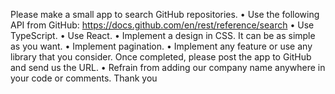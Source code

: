 Please make a small app to search GitHub repositories.
•⁠  ⁠Use the following API from GitHub: https://docs.github.com/en/rest/reference/search
•⁠  ⁠Use TypeScript.
•⁠  ⁠Use React.
•⁠  ⁠Implement a design in CSS. It can be as simple as you want.
•⁠  ⁠Implement pagination.
•⁠  ⁠Implement any feature or use any library that you consider.
Once completed, please post the app to GitHub and send us the URL.
•⁠  ⁠Refrain from adding our company name anywhere in your code or comments.
Thank you
